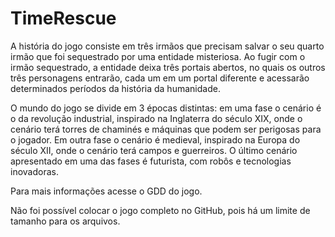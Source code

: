 # TimeRescue

  A história do jogo consiste em três irmãos que precisam salvar o seu quarto irmão que foi sequestrado por uma entidade misteriosa. Ao fugir com o irmão sequestrado, a entidade deixa três portais abertos, no quais os outros três personagens entrarão, cada um em um portal diferente e acessarão determinados períodos da história da humanidade.
  
  O mundo do jogo se divide em 3 épocas distintas: em uma fase o cenário é o da revolução industrial, inspirado na Inglaterra do século XIX, onde o cenário terá torres de chaminés e máquinas que podem ser perigosas para o jogador. Em outra fase o cenário é medieval, inspirado na Europa do século XII, onde o cenário terá campos e guerreiros. O último cenário apresentado em uma das fases é futurista, com robôs e tecnologias inovadoras.
 
 Para mais informações acesse o GDD do jogo.
 
 Não foi possível colocar o jogo completo no GitHub, pois há um limite de tamanho para os arquivos.
